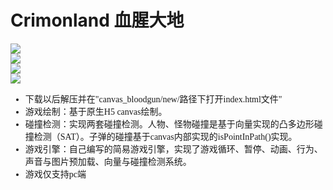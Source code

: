 # Crimonland 血腥大地

<img src="https://github.com/bobwen13579/canvas_bloodgun/new/images/bkg1.jpg"/> <br/>
<img src="https://github.com/bobwen13579/canvas_bloodgun/new/images/images/demo1.png"/><br/>
<img src="https://github.com/bobwen13579/canvas_bloodgun/new/images/images/demo2.png"/><br/>
<img src="https://github.com/bobwen13579/canvas_bloodgun/new/images/images/demo3.png"/><br/>
<ul style="font-family:'微软雅黑'">
		<li>下载以后解压并在"canvas_bloodgun/new/路径下打开index.html文件"</li>
		<li>游戏绘制：基于原生H5 canvas绘制。</li>
		<li>碰撞检测：实现两套碰撞检测。人物、怪物碰撞是基于向量实现的凸多边形碰撞检测（SAT）。子弹的碰撞基于canvas内部实现的isPointInPath()实现。</li>
		<li>游戏引擎：自己编写的简易游戏引擎，实现了游戏循环、暂停、动画、行为、声音与图片预加载、向量与碰撞检测系统。</li>
		<li>游戏仅支持pc端</li>
		</ul>
